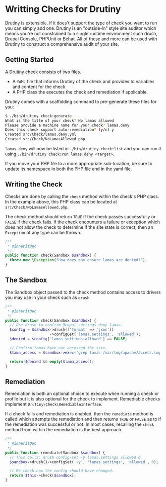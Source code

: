 # Writting Checks for Drutiny

Drutiny is extensible. If it does't support the type of check you want to run
you can simply add one. Drutiny is an "outside-in" style site auditor which
means you're not constrained to a single runtime environment such drush, Drupal
Console, PHPUnit or Behat. All of these and more can be used with Drutiny to
construct a comprehensive audit of your site.

## Getting Started
A Drutiny check consists of two files.

* A `YAML` file that informs Drutiny of the check and provides to variables and
content for the check
* A PHP class the executes the check and remediation if applicable.

Drutiny comes with a scaffolding command to pre-generate these files for you:

```bash
$ ./bin/drutiny check:generate
What is the title of your check? No lamas allowed
Please provide a machine name for your check? lamas.deny
Does this check support auto-remediation? (y/n) y
Created src/Check/lamas.deny.yml
Created src/Check/NoLamasAllowed.php
```

`lamas.deny` will now be listed in `./bin/drutiny check:list` and you can run it
using `./bin/drutiny check:run lamas.deny <target>`.

If you move your PHP file to a more appropriate sub-location, be sure to update
its namespace in both the PHP file and in the yaml file.

## Writing the Check
Checks are done by calling the `check` method within the check's PHP class. In
the example above, this PHP class can be located at `src/Check/NoLamasAllowed.php`.

The check method should return `TRUE` if the check passes successfully or `FALSE`
if the check fails. If the check encounters a failure or exception which does not
allow the check to determine if the site state is correct, then an `Exception`
of any type can be thrown.

```php
/**
 * @inheritDoc
 */
public function check(Sandbox $sandbox) {
  throw new \Exception("How does one ensure lamas are denied?");
}
```

## The Sandbox
The Sandbox object passed to the check method contains access to drivers you
may use in your check such as `drush`.

```php
/**
 * @inheritDoc
 */
public function check(Sandbox $sandbox) {
  // Use drush to confirm Drupal settings deny lamas.
  $config = $sandbox->drush(['format' => 'json'])
                    ->configGet('lamas.settings', 'allowed');
  $denied = $config['lamas.settings:allowed'] == FALSE;

  // Confirm lamas have not accessed the site.
  $lama_access = $sandbox->exec('grep lamas /var/log/apache/access.log | grep -v 403');

  return $denied && empty($lama_access);
}
```

## Remediation
Remediation is both an optional choice to execute when running a check or profile
but it is also optional for the check to implement. Remediable checks implement
`Drutiny\Check\RemediableInterface`.

If a check fails and remediation is enabled, then the `remediate` method is
called which attempts the remediation and then returns `TRUE` or `FALSE` as to if
the remediation was successful or not. In most cases, recalling the `check`
method from within the remediation is the best approach.

```php
/**
 * @inheritDoc
 */
public function remediate(Sandbox $sandbox) {
  // This calls: drush config-set -y lamas.settings allowed 0
  $sandbox->drush()->configSet('-y', 'lamas.settings', 'allowed', 0);

  // Re-check now the config should have changed.
  return $this->check($sandbox);
}
```
